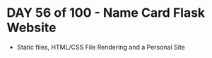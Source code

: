 # DAY 56 of 100 - Name Card Flask Website

- Static files, HTML/CSS File Rendering and a Personal Site


